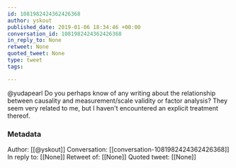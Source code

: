 ```yaml
---
id: 1081982424362426368
author: yskout
published_date: 2019-01-06 18:34:46 +00:00
conversation_id: 1081982424362426368
in_reply_to: None
retweet: None
quoted_tweet: None
type: tweet
tags:

---
```


@yudapearl Do you perhaps know of any writing about the relationship between causality and measurement/scale validity or factor analysis? They seem very related to me, but I haven't encountered an explicit treatment thereof.

### Metadata

Author: [[@yskout]]
Conversation: [[conversation-1081982424362426368]]
In reply to: [[None]]
Retweet of: [[None]]
Quoted tweet: [[None]]

